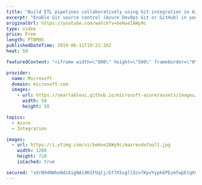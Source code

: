 ```yaml
---
title: "Build ETL pipelines collaboratively using Git integration in Azure Data Factory | Azure Friday"
excerpt: "Enable Git source control (Azure DevOps Git or GitHub) in your data factories to do collaboration, source control, change tracking, change difference, continuous integration, and deployment. [00:55] Demo Start   Visual authoring in Azure Data Factory - Advantages of Git integration https://aka.ms/azfr/546/01"
originalUrl: https://youtube.com/watch?v=beHueIAWy9c
type: video
price: Free
length: PT8M9S
publishedDateTime: 2019-06-11T19:22:26Z
heat: 50

featuredContent: "<iframe width=\"800\" height=\"500\" frameborder=\"0\" src=\"https://www.youtube.com/embed/beHueIAWy9c\" allow=\"accelerometer; autoplay; encrypted-media; gyroscope; picture-in-picture\" allowfullscreen></iframe>"

provider:
  name: Microsoft
  domain: microsoft.com
  images:
    - url: https://smartableai.github.io/microsoft-azure/assets/images/organizations/microsoft.com-50x50.jpg
      width: 50
      height: 50

topics:
  - Azure
  - Integration

images:
  - url: https://i.ytimg.com/vi/beHueIAWy9c/maxresdefault.jpg
    width: 1280
    height: 720
    isCached: true

secured: "xXrN94NWhoNdsXigNAi9KIFUqlj/Gf7X5sgllQzv7KpvYypk6PEzmfwpEtqXvi4vi2zK7voL2QzqFZ3y2tvcV1T5n6V0LuycJGxK+MPR/Qfaxmxo/09tfUOtPifuDlDsHrEGLS/som9iXdK85h/vmZ+19LLF7T0yB8PkXdNcisFUNJ8So7UVglyq+j5Dd0F2Brvobmq9JlTUFhMsZ7ZQvs5AbKoec0dIVX5ILfgrzFiWes45Hc2/csrFEyybtHnwI2zK2ibii6YXN3YKsq4ZPKyE8lY92sRuDUfolmH1uTEYQ+b9/QqUGtvC3AdXt/ahFNb+weBfaRjT8ZN8aRY+aJatpJP2755kbZcY2ux6qv4QAqcyoO+HSG0jyt4frXxLxHh85rgIFA7KOM0YybyWrHVuu5HP8iL1mwToRkD5BRk=;gqWSSge2DenySw40TliwgA=="
---
```


